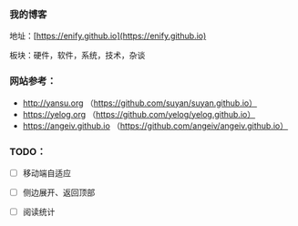 ### 我的博客

地址：[https://enify.github.io](https://enify.github.io)

板块：硬件，软件，系统，技术，杂谈


### 网站参考：
- http://yansu.org （https://github.com/suyan/suyan.github.io）
- https://yelog.org （https://github.com/yelog/yelog.github.io）
- https://angeiv.github.io （https://github.com/angeiv/angeiv.github.io）

### TODO：
- [ ] 移动端自适应
- [ ] 侧边展开、返回顶部
- [ ] 阅读统计
 